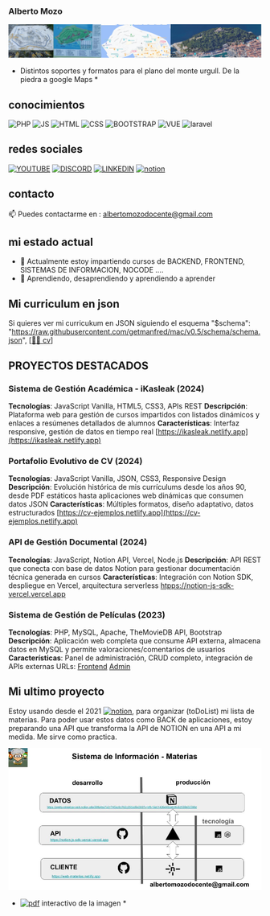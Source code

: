 ### Alberto Mozo ###

![evolucion de la informacion en planos](./img/urgull4.png "de la piedra a Google Maps")
* Distintos soportes y formatos para el plano del monte urgull. De la piedra a google Maps *

## conocimientos ##

![PHP](https://img.shields.io/badge/PHP-777BB4?style=for-the-badge&logo=php&logoColor=white)
![JS](https://img.shields.io/badge/JavaScript-F7DF1E?style=for-the-badge&logo=javascript&logoColor=black)
![HTML](https://img.shields.io/badge/HTML-orange?style=for-the-badge&logo=html5&logoColor=white)
![CSS](https://img.shields.io/badge/CSS-blue?style=for-the-badge&logo=css3&logoColor=white)
![BOOTSTRAP](https://img.shields.io/badge/BOOTSTRAP-712cf9?style=for-the-badge&logo=bootstrap&logoColor=white)
![VUE](https://img.shields.io/badge/VUE.JS-41B883?style=for-the-badge&logo=VUE.JS&logoColor=white)
![laravel](https://img.shields.io/badge/Laravel-f05340?style=for-the-badge&logo=Laravel&logoColor=white)

## redes sociales ##
[![YOUTUBE](https://img.shields.io/badge/YOUTUBE-FF0000?style=for-the-badge&logo=YOUTUBE&logoColor=WHITE)](https://www.youtube.com/channel/UCkbTI1wb0cLKkiNi1Sd9WbA)
[![DISCORD](https://img.shields.io/badge/DISCORD-000000?style=for-the-badge&logo=DISCORD&logoColor=white)](https://discord.gg/mJKztrxMBa)
[![LINKEDIN](https://img.shields.io/badge/LINKEDIN-0e76a8?style=for-the-badge&logo=LINKEDIN&logoColor=white)](https://www.linkedin.com/in/alberto-mozo-avellaned-80615713/)
[![notion](https://img.shields.io/badge/notion-000000?style=for-the-badge&logo=notion&logoColor=white)](https://pretty-streetcar-ee4.notion.site/99fe4ba7a31745ac9c762c250ed5c003?v=bfb15a01426d46bab38c82535b0b590d)
## contacto ##
 📫 Puedes contactarme en : albertomozodocente@gmail.com

## mi estado actual ##

- 🔭 Actualmente estoy impartiendo cursos de BACKEND, FRONTEND, SISTEMAS DE INFORMACION, NOCODE ....
- 🌱 Aprendiendo, desaprendiendo y aprendiendo a aprender

## Mi curriculum en json ##

Si quieres ver mi curricukum en JSON siguiendo el esquema "$schema": "https://raw.githubusercontent.com/getmanfred/mac/v0.5/schema/schema.json",
[[👨‍🎓 cv](https://raw.githubusercontent.com/albertomozo/albertomozo/refs/heads/main/assets/cv_AlbertoMozo_Manfred.json)]


## PROYECTOS DESTACADOS
### Sistema de Gestión Académica - iKasleak (2024)
**Tecnologías**: JavaScript Vanilla, HTML5, CSS3, APIs REST
**Descripción**: Plataforma web para gestión de cursos impartidos con listados dinámicos y enlaces a resúmenes detallados de alumnos
**Características**: Interfaz responsive, gestión de datos en tiempo real
[https://ikasleak.netlify.app](https://ikasleak.netlify.app)
### Portafolio Evolutivo de CV (2024)
**Tecnologías**: JavaScript Vanilla, JSON, CSS3, Responsive Design
**Descripción**: Evolución histórica de mis currículums desde los años 90, desde PDF estáticos hasta aplicaciones web dinámicas que consumen datos JSON
**Características**: Múltiples formatos, diseño adaptativo, datos estructurados
[https://cv-ejemplos.netlify.app](https://cv-ejemplos.netlify.app)
### API de Gestión Documental (2024)
**Tecnologías**: JavaScript, Notion API, Vercel, Node.js
**Descripción**: API REST que conecta con base de datos Notion para gestionar documentación técnica generada en cursos
**Características**: Integración con Notion SDK, despliegue en Vercel, arquitectura serverless
[htpps://notion-js-sdk-vercel.vercel.app](htpps://notion-js-sdk-vercel.vercel.app)
### Sistema de Gestión de Películas (2023)
**Tecnologías**: PHP, MySQL, Apache, TheMovieDB API, Bootstrap
**Descripción**: Aplicación web completa que consume API externa, almacena datos en MySQL y permite valoraciones/comentarios de usuarios
**Características**: Panel de administración, CRUD completo, integración de APIs externas
URLs:
[Frontend](http://albertomozo.infinityfreeapp.com)
[Admin](albertomozo.infinityfreeapp.com/admin)

## Mi ultimo proyecto ##

Estoy usando desde el 2021 [![notion](https://img.shields.io/badge/notion-000000?style=for-the-badge&logo=notion&logoColor=white)](https://pretty-streetcar-ee4.notion.site/99fe4ba7a31745ac9c762c250ed5c003?v=bfb15a01426d46bab38c82535b0b590d), para organizar (toDoList) mi lista de materias.
Para poder usar estos datos como BACK de aplicaciones, estoy preparando una API que transforma la API de NOTION en una API a mi medida. Me sirve como practica.





![mi sistema de informacion](./img/NOTION-dev-js_V3.jpg "mi sistema de información")
* [![pdf](https://img.shields.io/badge/PDF-000000?style=for-the-badge&logo=pdf&logoColor=red)](https://raw.githubusercontent.com/albertomozo/albertomozo/refs/heads/main/assets/NOTION-dev-js_V3.pdf) interactivo de la imagen *






<!---  Actualmente disfrutando y trabajando duro 💪 con Git y GitHub
[![hello-git](https://img.shields.io/badge/GitHub-mouredev/hello_git-14a1f0?style=for-the-badge&logo=github&logoColor=white&labelColor=101010)](https://github.com/mouredev/hello-git)-->


<!--
**albertomozo/albertomozo** is a ✨ _special_ ✨ repository because its `README.md` (this file) appears on your GitHub profile.

Here are some ideas to get you started:

- 🔭 I’m currently working on ...
- 🌱 I’m currently learning ...
- 👯 I’m looking to collaborate on ...
- 🤔 I’m looking for help with ...
- 💬 Ask me about ...
- 📫 How to reach me: ...
- 😄 Pronouns: ...
- ⚡ Fun fact: ...
-->
